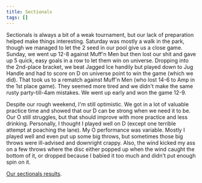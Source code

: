 ```yaml
---
title: Sectionals
tags: []
---
```


Sectionals is always a bit of a weak tournament, but our lack of preparation helped make things interesting. Saturday was mostly a walk in the park, though we managed to let the 2 seed in our pool give us a close game. Sunday, we went up 12-8 against Muff'n Men but then lost our shit and gave up 5 quick, easy goals in a row to let them win on universe. Dropping into the 2nd-place bracket, we beat Jagged Ice handily but played down to Jug Handle and had to score on D on universe point to win the game (which we did). That took us to a rematch against Muff'n Men (who lost 14-6 to Amp in the 1st place game). They seemed more tired and we didn't make the same rusty party-till-4am mistakes. We went up early and won the game 12-9. 

Despite our rough weekend, I'm still optimistic. We got in a lot of valuable practice time and showed that our D can be strong when we need it to be. Our O still struggles, but that should improve with more practice and less drinking. Personally, I thought I played well on D (except one terrible attempt at poaching the lane). My O performance was variable. Mostly I played well and even put up some big throws, but sometimes those big throws were ill-advised and downright crappy. Also, the wind kicked my ass on a few throws where the disc either popped up when the wind caught the bottom of it, or dropped because I babied it too much and didn't put enough spin on it. 

[Our sectionals results](http://scores.usaultimate.org/scores/#mixed/tournament/11348).
